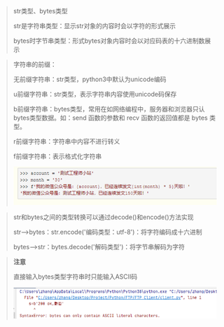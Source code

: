 > str类型、bytes类型
>
> str是字符串类型：显示str对象的内容时会以字符的形式展示
>
> bytes时字节串类型：形式bytes对象内容时会以对应码表的十六进制数展示

> 字符串的前缀：
>
> 无前缀字符串：str类型，python3中默认为unicode编码
>
> u前缀字符串：str类型，表示字符串内容使用unicode码保存
>
> b前缀字符串：bytes类型，常用在如网络编程中，服务器和浏览器只认bytes类型数据。如：send 函数的参数和 recv 函数的返回值都是 bytes 类型。
>
> r前缀字符串：字符串中内容不进行转义
>
> f前缀字符串：表示格式化字符串
>
> ![image-20210308151615548](image\image-20210308151615548.png)

> str和bytes之间的类型转换可以通过decode()和encode()方法实现
>
> str——>bytes：str.encode('编码类型：utf-8')：将字符编码成十六进制
>
> bytes——>str：bytes.decode('解码类型')：将字节串解码为字符

> **注意**
>
> 直接输入bytes类型字符串时只能输入ASCII码
>
> ![image-20210309120139702](image\image-20210309120139702.png)